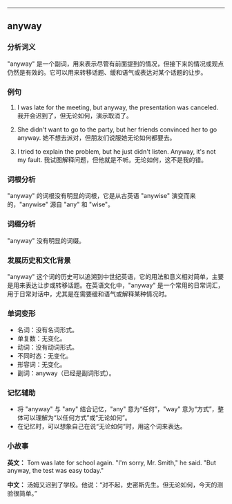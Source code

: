 
---------------
## anyway
### 分析词义
"anyway" 是一个副词，用来表示尽管有前面提到的情况，但接下来的情况或观点仍然是有效的。它可以用来转移话题、缓和语气或表达对某个话题的让步。

### 例句
1. I was late for the meeting, but anyway, the presentation was canceled.
   我开会迟到了，但无论如何，演示取消了。

2. She didn't want to go to the party, but her friends convinced her to go anyway.
   她不想去派对，但朋友们说服她无论如何都要去。

3. I tried to explain the problem, but he just didn't listen. Anyway, it's not my fault.
   我试图解释问题，但他就是不听。无论如何，这不是我的错。

### 词根分析
"anyway" 的词根没有明显的词根，它是从古英语 "anywise" 演变而来的，"anywise" 源自 "any" 和 "wise"。

### 词缀分析
"anyway" 没有明显的词缀。

### 发展历史和文化背景
"anyway" 这个词的历史可以追溯到中世纪英语，它的用法和意义相对简单，主要是用来表达让步或转移话题。在英语文化中，"anyway" 是一个常用的日常词汇，用于日常对话中，尤其是在需要缓和语气或解释某种情况时。

### 单词变形
- 名词：没有名词形式。
- 单复数：无变化。
- 动词：没有动词形式。
- 不同时态：无变化。
- 形容词：无变化。
- 副词：anyway（已经是副词形式）。

### 记忆辅助
- 将 "anyway" 与 "any" 结合记忆，"any" 意为“任何”，"way" 意为“方式”，整体可以理解为“以任何方式”或“无论如何”。
- 在记忆时，可以想象自己在说“无论如何”时，用这个词来表达。

### 小故事
**英文：**
Tom was late for school again. "I'm sorry, Mr. Smith," he said. "But anyway, the test was easy today."

**中文：**
汤姆又迟到了学校。他说：“对不起，史密斯先生。但无论如何，今天的测验很简单。”


